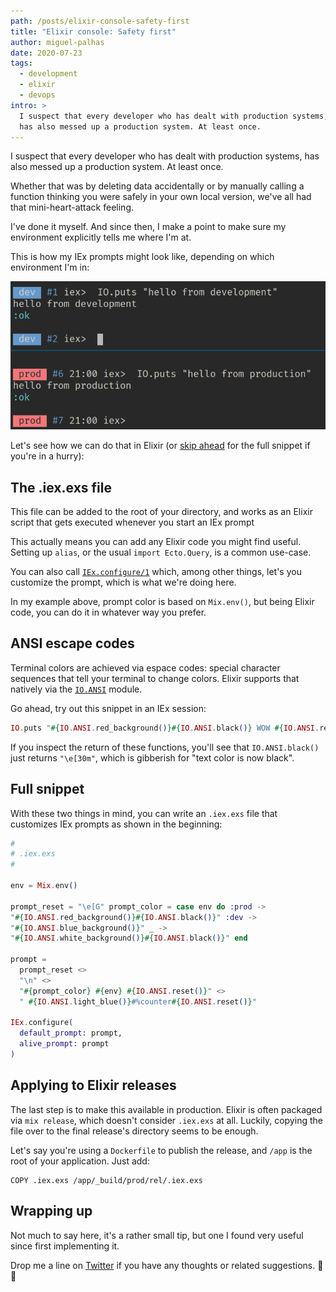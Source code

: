 ```yaml
---
path: /posts/elixir-console-safety-first
title: "Elixir console: Safety first"
author: miguel-palhas
date: 2020-07-23
tags:
  - development
  - elixir
  - devops
intro: >
  I suspect that every developer who has dealt with production systems,
  has also messed up a production system. At least once.
---
```


I suspect that every developer who has dealt with production systems, has also
messed up a production system. At least once.

Whether that was by deleting data accidentally or by manually calling a function
thinking you were safely in your own local version, we've all had that
mini-heart-attack feeling.

I've done it myself. And since then, I make a point to make sure my environment
explicitly tells me where I'm at.

This is how my IEx prompts might look like, depending on which environment I'm
in:

![samples](./samples.png)

Let's see how we can do that in Elixir (or [skip ahead](#full-snippet) for the
full snippet if you're in a hurry):

## The .iex.exs file

This file can be added to the root of your directory, and works as an Elixir
script that gets executed whenever you start an IEx prompt

This actually means you can add any Elixir code you might find useful.  Setting
up `alias`, or the usual `import Ecto.Query`, is a common use-case.

You can also call
[`IEx.configure/1`](https://hexdocs.pm/iex/IEx.html#configure/1) which, among
other things, let's you customize the prompt, which is what we're doing here.

In my example above, prompt color is based on `Mix.env()`, but being Elixir
code, you can do it in whatever way you prefer.

## ANSI escape codes

Terminal colors are achieved via espace codes: special character sequences that
tell your terminal to change colors.  Elixir supports that natively via the
[`IO.ANSI`](https://hexdocs.pm/elixir/IO.ANSI.html) module.

Go ahead, try out this snippet in an IEx session:

```elixir
IO.puts "#{IO.ANSI.red_background()}#{IO.ANSI.black()} WOW #{IO.ANSI.reset()}" 
```

If you inspect the return of these functions, you'll see that `IO.ANSI.black()`
just returns `"\e[30m"`, which is gibberish for "text color is now black".

<a href="#" id="full-snippet"></a>
## Full snippet

With these two things in mind, you can write an `.iex.exs` file that customizes
IEx prompts as shown in the beginning:

```elixir
#
# .iex.exs
#

env = Mix.env()

prompt_reset = "\e[G" prompt_color = case env do :prod ->
"#{IO.ANSI.red_background()}#{IO.ANSI.black()}" :dev ->
"#{IO.ANSI.blue_background()}" _ ->
"#{IO.ANSI.white_background()}#{IO.ANSI.black()}" end

prompt = 
  prompt_reset <>
  "\n" <>
  "#{prompt_color} #{env} #{IO.ANSI.reset()}" <>
  " #{IO.ANSI.light_blue()}#%counter#{IO.ANSI.reset()}"

IEx.configure(
  default_prompt: prompt,
  alive_prompt: prompt
)
```

## Applying to Elixir releases

The last step is to make this available in production. Elixir is often packaged
via `mix release`, which doesn't consider `.iex.exs` at all. Luckily, copying
the file over to the final release's directory seems to be enough.

Let's say you're using a `Dockerfile` to publish the release, and `/app` is the
root of your application. Just add:

```docker
COPY .iex.exs /app/_build/prod/rel/.iex.exs
```

## Wrapping up

Not much to say here, it's a rather small tip, but one I found very useful since
first implementing it.

Drop me a line on [Twitter](https://twitter.com/naps62) if you have any thoughts
or related suggestions. 🌮👋
